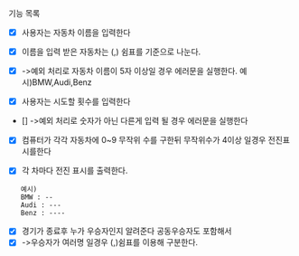 기능 목록

- [x] 사용자는 자동차 이름을 입력한다

- [x] 이름을 입력 받은 자동차는 (,) 쉼표를 기준으로 나눈다.
- [x] ->예외 처리로 자동차 이름이 5자 이상일 경우 에러문을 실행한다.
      예시)BMW,Audi,Benz

- [x] 사용자는 시도할 횟수를 입력한다
- [] ->예외 처리로 숫자가 아닌 다른게 입력 될 경우 에러문을 실행한다

- [x] 컴퓨터가 각각 자동차에 0~9 무작위 수를 구한뒤 무작위수가 4이상 일경우 전진표시를한다

- [x] 각 차마다 전진 표시를 출력한다.

```
   예시)
   BMW : --
   Audi : ---
   Benz : ----
```

- [x] 경기가 종료후 누가 우승자인지 알려준다 공동우승자도 포함해서
- [x] ->우승자가 여러명 일경우 (,)쉼표를 이용해 구분한다.
